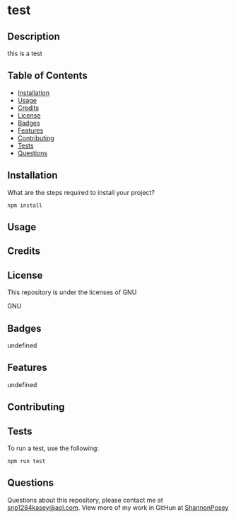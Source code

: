 # test

## Description 
this is a test

## Table of Contents 

* [Installation](#installation)
* [Usage](#usage)
* [Credits](#credits)
* [License](#license)
* [Badges](#badges)
* [Features](#Features)
* [Contributing](#Contributing)
* [Tests](#test)
* [Questions](#questions)

## Installation

What are the steps required to install your project?

`
npm install
`

## Usage



## Credits



## License

This repository is under the licenses of GNU

GNU

## Badges

undefined

## Features

undefined

## Contributing



## Tests

To run a test, use the following:

 `
npm run test
`

## Questions

Questions about this repository, please contact me at [snp1284kasey@aol.com](mailto:snp1284kasey@aol.com). View more of my work in GitHun at [ShannonPosey](https://github.com/ShannonPosey)
